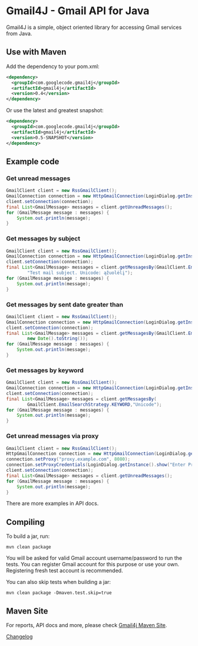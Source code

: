 Gmail4J - Gmail API for Java
============================
Gmail4J is a simple, object oriented library for accessing Gmail services from Java.

Use with Maven
--------------
Add the dependency to your pom.xml:

```xml
<dependency>
  <groupId>com.googlecode.gmail4j</groupId>
  <artifactId>gmail4j</artifactId>
  <version>0.4</version>
</dependency>
```

Or use the latest and greatest snapshot:

```xml
<dependency>
  <groupId>com.googlecode.gmail4j</groupId>
  <artifactId>gmail4j</artifactId>
  <version>0.5-SNAPSHOT</version>
</dependency>
```

Example code
------------

### Get unread messages

```java
GmailClient client = new RssGmailClient();
GmailConnection connection = new HttpGmailConnection(LoginDialog.getInstance().show("Enter Gmail Login"));
client.setConnection(connection);
final List<GmailMessage> messages = client.getUnreadMessages();
for (GmailMessage message : messages) {
    System.out.println(message);
}
```

### Get messages by subject

```java
GmailClient client = new RssGmailClient();
GmailConnection connection = new HttpGmailConnection(LoginDialog.getInstance().show("Enter Gmail Login"));
client.setConnection(connection);
final List<GmailMessage> messages = client.getMessagesBy(GmailClient.EmailSearchStrategy.SUBJECT,
        "Test mail subject. Unicode: ąžuolėlį");
for (GmailMessage message : messages) {
    System.out.println(message);
}
```

### Get messages by sent date greater than

```java
GmailClient client = new RssGmailClient();
GmailConnection connection = new HttpGmailConnection(LoginDialog.getInstance().show("Enter Gmail Login"));
client.setConnection(connection);
final List<GmailMessage> messages = client.getMessagesBy(GmailClient.EmailSearchStrategy.DATE_GT,
        new Date().toString());
for (GmailMessage message : messages) {
    System.out.println(message);
}
```

### Get messages by keyword

```java
GmailClient client = new RssGmailClient();
GmailConnection connection = new HttpGmailConnection(LoginDialog.getInstance().show("Enter Gmail Login"));
client.setConnection(connection);
final List<GmailMessage> messages = client.getMessagesBy(
        GmailClient.EmailSearchStrategy.KEYWORD,"Unicode");
for (GmailMessage message : messages) {
    System.out.println(message);
}
```

### Get unread messages via proxy

```java
GmailClient client = new RssGmailClient();
HttpGmailConnection connection = new HttpGmailConnection(LoginDialog.getInstance().show("Enter Gmail Login"));
connection.setProxy("proxy.example.com", 8080);
connection.setProxyCredentials(LoginDialog.getInstance().show("Enter Proxy Login"));
client.setConnection(connection);
final List<GmailMessage> messages = client.getUnreadMessages();
for (GmailMessage message : messages) {
    System.out.println(message);
}
```

There are more examples in API docs.

Compiling
---------
To build a jar, run:

`mvn clean package`

You will be asked for valid Gmail account username/password to run the tests. You can register
Gmail account for this purpose or use your own. Registering fresh test account is recommended.

You can also skip tests when building a jar:

`mvn clean package -Dmaven.test.skip=true`

Maven Site
----------
For reports, API docs and more, please check [Gmail4j Maven Site](http://spajus.github.com/gmail4j/0.4/).

[Changelog](https://github.com/spajus/gmail4j/blob/master/changelog.txt)
